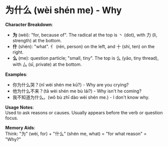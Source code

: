 # **为什么 (wèi shén me) - Why**

**Character Breakdown**:  
- **为** (wèi): "for, because of". The radical at the top is 丶 (dot), with 力 (lì, strength) at the bottom.  
- **什** (shén): "what". 亻 (rén, person) on the left, and 十 (shí, ten) on the right.  
- **么** (me): question particle; "small, tiny". The top is 么 (yāo, tiny thread), with 厶 (sī, private) at the bottom.

**Examples**:  
- 你为什么哭？(nǐ wèi shén me kū?) - Why are you crying?  
- 他为什么不来？(tā wèi shén me bù lái?) - Why isn't he coming?  
- 我不知道为什么。(wǒ bù zhī dào wèi shén me.) - I don't know why.

**Usage Notes**:  
Used to ask reasons or causes. Usually appears before the verb or question focus.

**Memory Aids**:  
Think: "为" (wèi, for) + "什么" (shén me, what) = "for what reason" = "Why?"